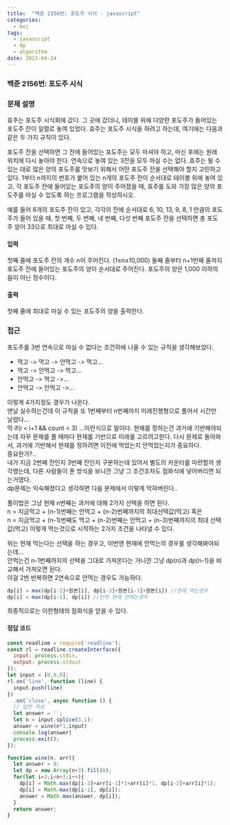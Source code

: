 ```yaml
---
title:  "백준 2156번: 포도주 시식 - javascript"
categories: 
  - boj
tags:
  - javascript
  - dp
  - algorithm
date: 2021-04-24
---
```

### 백준 2156번: 포도주 시식

### 문제 설명   
효주는 포도주 시식회에 갔다. 그 곳에 갔더니, 테이블 위에 다양한 포도주가 들어있는 포도주 잔이 일렬로 놓여 있었다. 효주는 포도주 시식을 하려고 하는데, 여기에는 다음과 같은 두 가지 규칙이 있다.

포도주 잔을 선택하면 그 잔에 들어있는 포도주는 모두 마셔야 하고, 마신 후에는 원래 위치에 다시 놓아야 한다.
연속으로 놓여 있는 3잔을 모두 마실 수는 없다.
효주는 될 수 있는 대로 많은 양의 포도주를 맛보기 위해서 어떤 포도주 잔을 선택해야 할지 고민하고 있다. 1부터 n까지의 번호가 붙어 있는 n개의 포도주 잔이 순서대로 테이블 위에 놓여 있고, 각 포도주 잔에 들어있는 포도주의 양이 주어졌을 때, 효주를 도와 가장 많은 양의 포도주를 마실 수 있도록 하는 프로그램을 작성하시오. 

예를 들어 6개의 포도주 잔이 있고, 각각의 잔에 순서대로 6, 10, 13, 9, 8, 1 만큼의 포도주가 들어 있을 때, 첫 번째, 두 번째, 네 번째, 다섯 번째 포도주 잔을 선택하면 총 포도주 양이 33으로 최대로 마실 수 있다.

#### 입력
첫째 줄에 포도주 잔의 개수 n이 주어진다. (1≤n≤10,000) 둘째 줄부터 n+1번째 줄까지 포도주 잔에 들어있는 포도주의 양이 순서대로 주어진다. 포도주의 양은 1,000 이하의 음이 아닌 정수이다.

#### 출력
첫째 줄에 최대로 마실 수 있는 포도주의 양을 출력한다.
### 접근   
포도주를 3번 연속으로 마실 수 없다는 조건하에 나올 수 있는 규칙을 생각해보았다.
- 먹고 -> 먹고 -> 안먹고 -> 먹고...
- 먹고 -> 안먹고 -> 먹고...
- 안먹고 -> 먹고 ->...
- 안먹고 -> 안먹고 ->...   

이렇게 4가지정도 경우가 나온다.   
맨날 실수하는건데 이 규칙을 또 1번째부터 n번째까지 미래진행형으로 풀어서 시간만 날렸다...   
막  if(i < i+1 && count < 3) ...이런식으로 말이다.
현재를 정하는건 과거에 기반해야되는데 자꾸 문제를 풀 때마다 현재를 기반으로 미래를 고르려고한다.
다시 문제로 돌아와서, 과거에 기반해서 현재를 정하려면 이전에 먹었는지 안먹었는지가 중요하다.   
중요한가?..   
내가 지금 2번째 잔인지 3번째 잔인지 구분하는데 있어서 별도의 카운터를 마련할까 생각했는데, 다른 사람들이 푼 방식을 보니깐 그냥 그 조건조차도 점화식에 넣어버리면 되는거였다.   
dp문제는 익숙해졌다고 생각하면 다음 문제에서 이렇게 막혀버린다..

풀이법은 그냥 현재 n번째는 과거에 대해 2가지 선택을 하면 된다.   
n = 지금먹고 + (n-1)번째는 안먹고 + (n-2)번째까지의 최대선택값(먹고)
혹은   
n = 지금먹고 + (n-1)번째도 먹고 + (n-2)번째는 안먹고 + (n-3)번째까지의 최대 선택값(먹고)
이렇게 먹는것으로 시작하는 2가지 조건을 나타낼 수 있다.

위는 현재 먹는다는 선택을 하는 경우고, 이번엔 현재에 안먹는의 경우를 생각해봐야되는데...   
안먹는건 n-1번째까지의 선택을 그대로 가져온다는 거니깐 그냥 dp(n)과 dp(n-1)을 비교해서 가져오면 된다.   
이걸 2번 반복하면 2연속으로 안먹는 경우도 가능하다.
```js
dp[i] = max(dp[i-2]+원본[i], dp[i-3]+원본[i-1]+원본[i]) //현재 먹는경우
dp[i] = max(dp[i-1], dp[i]) //만약 현재 안먹는경우
```
최종적으로는 이런형태의 점화식을 얻을 수 있다.


#### 정답 코드
```js
const readline = require('readline');
const rl = readline.createInterface({
  input: process.stdin,
  output: process.stdout
});
let input = [0,0,0];
rl.on('line', function (line) {
  input.push(line)
})
  .on('close', async function () {
  // 답안 작성
  let answer = '';
  let n = input.splice(3,1);
  answer = wine(n*1,input)
  console.log(answer)
  process.exit();
});

function wine(n, arr){
  let answer = 0;
  let dp = new Array(n+3).fill(0);  
  for(let i=3;i<n+3;i++){    
    dp[i] = Math.max(dp[i-3]+arr[i-1]*1+arr[i]*1, dp[i-2]+arr[i]*1);
    dp[i] = Math.max(dp[i-1], dp[i]);    
    answer = Math.max(answer, dp[i]);
  }  
  return answer;
}
```